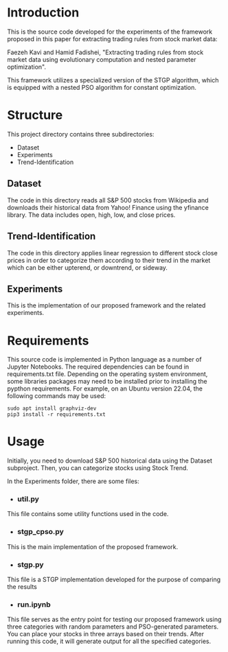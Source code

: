 # Introduction

This is the source code developed for the experiments of the framework proposed in this paper for extracting trading rules from stock market data:

Faezeh Kavi and Hamid Fadishei, "Extracting trading rules from stock market data using evolutionary computation and nested parameter optimization".

This framework utilizes a specialized version of the STGP algorithm, which is equipped with a nested PSO algorithm for constant optimization.

# Structure

This project directory contains three subdirectories:

- Dataset
- Experiments
- Trend-Identification

## Dataset

The code in this directory reads all S&P 500 stocks from Wikipedia and downloads their historical data from Yahoo! Finance using the yfinance library. The data includes open, high, low, and close prices.

## Trend-Identification

The code in this directory applies linear regression to different stock close prices in order to categorize them according to their trend in the market which can be either upterend, or downtrend, or sideway.

## Experiments

This is the implementation of our proposed framework and the related experiments.

# Requirements

This source code is implemented in Python language as a number of Jupyter Notebooks. The required dependencies can be found in requirements.txt file. Depending on the operating system environment, some libraries packages may need to be installed prior to installing the pypthon requirements. For example, on an Ubuntu version 22.04, the following commands may be used:

    sudo apt install graphviz-dev
	pip3 install -r requirements.txt

# Usage

Initially, you need to download S&P 500 historical data using the Dataset subproject. Then, you can categorize stocks using Stock Trend.

In the Experiments folder, there are some files:

- ### util.py

This file contains some utility functions used in the code.

- ### stgp_cpso.py

This is the main implementation of the proposed framework.

- ### stgp.py

This file is a STGP implementation developed for the purpose of comparing the results

- ### run.ipynb

This file serves as the entry point for testing our proposed framework using three categories with random parameters and PSO-generated parameters. You can place your stocks in three arrays based on their trends. After running this code, it will generate output for all the specified categories.
